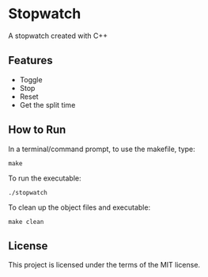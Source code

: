 # Stopwatch
A stopwatch created with C++

## Features
* Toggle
* Stop
* Reset
* Get the split time

## How to Run
In a terminal/command prompt, to use the makefile, type:
```
make
```

To run the executable:
```
./stopwatch
```

To clean up the object files and executable:
```
make clean
```

## License
This project is licensed under the terms of the MIT license.
